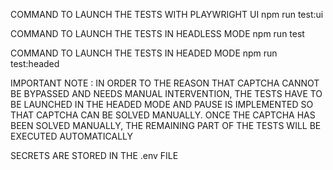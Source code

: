 COMMAND TO LAUNCH THE TESTS WITH PLAYWRIGHT UI
npm run test:ui

COMMAND TO LAUNCH THE TESTS IN HEADLESS MODE
npm run test

COMMAND TO LAUNCH THE TESTS IN HEADED MODE
npm run test:headed

IMPORTANT NOTE : IN ORDER TO THE REASON THAT CAPTCHA CANNOT BE BYPASSED AND NEEDS MANUAL INTERVENTION, THE TESTS HAVE TO BE LAUNCHED IN THE HEADED MODE AND PAUSE IS IMPLEMENTED SO THAT CAPTCHA CAN BE SOLVED MANUALLY. ONCE THE CAPTCHA HAS BEEN SOLVED MANUALLY, THE REMAINING PART OF THE TESTS WILL BE EXECUTED AUTOMATICALLY

SECRETS ARE STORED IN THE .env FILE